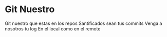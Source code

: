 # Git Nuestro

Git nuestro que estas en los repos
Santificados sean tus commits
Venga a nosotros tu log
En el local como en el remote